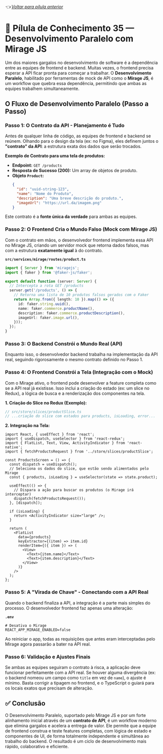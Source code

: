###### 👈 [Voltar para pílula anterior](https://github.com/ewerton5/reactJS-knowledge-nuggets/blob/main/content/034-ci-cd.md)

# 📘 Pílula de Conhecimento 35 — Desenvolvimento Paralelo com Mirage JS

Um dos maiores gargalos no desenvolvimento de software é a dependência entre as equipes de frontend e backend. Muitas vezes, o frontend precisa esperar a API ficar pronta para começar a trabalhar. O **Desenvolvimento Paralelo**, habilitado por ferramentas de mock de API como o **Mirage JS**, é um workflow que quebra essa dependência, permitindo que ambas as equipes trabalhem simultaneamente.

## O Fluxo de Desenvolvimento Paralelo (Passo a Passo)

### Passo 1: O Contrato da API - Planejamento é Tudo

Antes de qualquer linha de código, as equipes de frontend e backend se reúnem. Olhando para o design da tela (ex: no Figma), eles definem juntos o **"contrato" da API**: a estrutura exata dos dados que serão trocados.

**Exemplo de Contrato para uma tela de produtos:**

  - **Endpoint:** `GET /products`
  - **Resposta de Sucesso (200):** Um array de objetos de produto.
  - **Objeto `Product`:**
    ```json
    {
      "id": "uuid-string-123",
      "name": "Nome do Produto",
      "description": "Uma breve descrição do produto.",
      "imageUrl": "https://url.da/imagem.png"
    }
    ```

Este contrato é a **fonte única da verdade** para ambas as equipes.

### Passo 2: O Frontend Cria o Mundo Falso (Mock com Mirage JS)

Com o contrato em mãos, o desenvolvedor frontend implementa essa API no Mirage JS, criando um servidor mock que retorna dados falsos, mas com a estrutura **exatamente igual** à do contrato.

**`src/services/mirage/routes/product.ts`**

```ts
import { Server } from 'miragejs';
import { faker } from '@faker-js/faker';

export default function (server: Server) {
  // Intercepta a rota GET /products
  server.get('/products', () => {
    // Retorna uma lista de 10 produtos falsos gerados com o Faker
    return Array.from({ length: 10 }).map(() => ({
      id: faker.string.uuid(),
      name: faker.commerce.productName(),
      description: faker.commerce.productDescription(),
      imageUrl: faker.image.url(),
    }));
  });
}
```

### Passo 3: O Backend Constrói o Mundo Real (API)

Enquanto isso, o desenvolvedor backend trabalha na implementação da API real, seguindo rigorosamente o mesmo contrato definido no Passo 1.

### Passo 4: O Frontend Constrói a Tela (Integração com o Mock)

Com o Mirage ativo, o frontend pode desenvolver a feature completa como se a API real já existisse. Isso inclui a criação do estado (ex: um slice no Redux), a lógica de busca e a renderização dos componentes na tela.

**1. Criação do Slice no Redux (Exemplo):**

```ts
// src/store/slices/productSlice.ts
// ...criação do slice com estados para products, isLoading, error...
```

**2. Integração na Tela:**

```tsx
import React, { useEffect } from 'react';
import { useDispatch, useSelector } from 'react-redux';
import { FlatList, Text, View, ActivityIndicator } from 'react-native';
import { fetchProductsRequest } from '../store/slices/productSlice';

const ProductsScreen = () => {
  const dispatch = useDispatch();
  // Seleciona os dados do slice, que estão sendo alimentados pelo Mirage
  const { products, isLoading } = useSelector(state => state.product);

  useEffect(() => {
    // Dispara a ação para buscar os produtos (o Mirage irá interceptar)
    dispatch(fetchProductsRequest());
  }, [dispatch]);

  if (isLoading) {
    return <ActivityIndicator size="large" />;
  }

  return (
    <FlatList
      data={products}
      keyExtractor={(item) => item.id}
      renderItem={({ item }) => (
        <View>
          <Text>{item.name}</Text>
          <Text>{item.description}</Text>
        </View>
      )}
    />
  );
};
```

### Passo 5: A "Virada de Chave" - Conectando com a API Real

Quando o backend finaliza a API, a integração é a parte mais simples do processo. O desenvolvedor frontend faz apenas uma alteração:

**`.env`**

```env
# Desativa o Mirage
REACT_APP_MIRAGE_ENABLED=false
```

Ao reiniciar o app, todas as requisições que antes eram interceptadas pelo Mirage agora passarão a bater na API real.

### Passo 6: Validação e Ajustes Finais

Se ambas as equipes seguiram o contrato à risca, a aplicação deve funcionar perfeitamente com a API real. Se houver alguma divergência (ex: o backend nomeou um campo como `title` em vez de `name`), o ajuste é mínimo. Basta corrigir a tipagem no frontend, e o TypeScript o guiará para os locais exatos que precisam de alteração.

## ✅ Conclusão

O Desenvolvimento Paralelo, suportado pelo Mirage JS e por um forte alinhamento inicial através de um **contrato de API**, é um workflow moderno que elimina gargalos e acelera a entrega de valor. Ele permite que a equipe de frontend construa e teste features completas, com lógica de estado e componentes de UI, de forma totalmente independente e simultânea ao trabalho do backend. O resultado é um ciclo de desenvolvimento mais rápido, colaborativo e eficiente.
